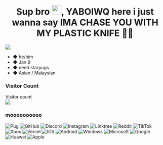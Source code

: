 <h1 align="center">Sup bro <img src="https://raw.githubusercontent.com/MartinHeinz/MartinHeinz/master/wave.gif" width="30px">, YABOIWQ here i just wanna say IMA CHASE YOU WITH MY PLASTIC KNIFE 🌚🔪</h1>
<img src="https://user-images.githubusercontent.com/84565593/136684130-9bd59f62-bdb2-458f-ab3c-78d3fe5185b7.jpg"/>



- ◆ he/him
- ◆ Jan 9
- ◆ need starpugs
- ◆ Asian / Malaysian

### Visitor Count
Visitor count<br>
  <img src="https://profile-counter.glitch.me/warrayquipsome/count.svg" />
</p>


### moooooooooo
![Pug](https://img.shields.io/badge/Pug-FFF?style=for-the-badge&logo=pug&logoColor=A86454) ![GitHub](https://img.shields.io/badge/github-%23121011.svg?style=for-the-badge&logo=github&logoColor=white) ![Discord](https://img.shields.io/badge/%3CServer%3E-%237289DA.svg?style=for-the-badge&logo=discord&logoColor=white) ![Instagram](https://img.shields.io/badge/<handle>-%23E4405F.svg?style=for-the-badge&logo=Instagram&logoColor=white) ![Linktree](https://img.shields.io/badge/linktree-1de9b6?style=for-the-badge&logo=linktree&logoColor=white) ![Reddit](https://img.shields.io/badge/Reddit-%23FF4500.svg?style=for-the-badge&logo=Reddit&logoColor=white) ![TikTok](https://img.shields.io/badge/<handle>-%23000000.svg?style=for-the-badge&logo=TikTok&logoColor=white) ![Xbox](https://img.shields.io/badge/xbox-%23107C10.svg?style=for-the-badge&logo=xbox&logoColor=white) ![Vercel](https://img.shields.io/badge/vercel-%23000000.svg?style=for-the-badge&logo=vercel&logoColor=white) ![IOS](https://img.shields.io/badge/iOS-000000?style=for-the-badge&logo=ios&logoColor=white) ![Android](https://img.shields.io/badge/Android-3DDC84?style=for-the-badge&logo=android&logoColor=white) ![Windows](https://img.shields.io/badge/Windows-0078D6?style=for-the-badge&logo=windows&logoColor=white) ![Microsoft](https://img.shields.io/badge/Microsoft-0078D4?style=for-the-badge&logo=microsoft&logoColor=white) ![Google](https://img.shields.io/badge/google-4285F4?style=for-the-badge&logo=google&logoColor=white) ![Huawei](https://img.shields.io/badge/Huawei-%23FF0000.svg?style=for-the-badge&logo=huawei&logoColor=white) ![Apple](https://img.shields.io/badge/Apple-%23000000.svg?style=for-the-badge&logo=apple&logoColor=white) 




